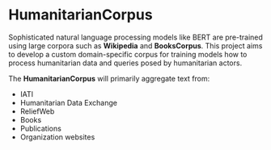 # HumanitarianCorpus

Sophisticated natural language processing models like BERT are pre-trained using large corpora such as **Wikipedia** and **BooksCorpus**. This project aims to develop a custom domain-specific corpus for training models how to process humanitarian data and queries posed by humanitarian actors.

The **HumanitarianCorpus** will primarily aggregate text from:

* IATI
* Humanitarian Data Exchange
* ReliefWeb
* Books
* Publications
* Organization websites

